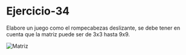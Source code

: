 # Ejercicio-34
Elabore un juego como el rompecabezas deslizante, se debe tener en cuenta que la matriz puede ser de 3x3 hasta 9x9.

![Matriz](https://4.bp.blogspot.com/-YdsX6FJjXeI/WCo-GljuaXI/AAAAAAAAAKg/Hb7p6OAGiSIyS8HSV-ppBt9Pmty5H59WgCLcB/s1600/ejercicio_34.png)
